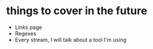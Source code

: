 # things to cover in the future

- Links page
- Regexes
- Every stream, I will talk about a tool I'm using
